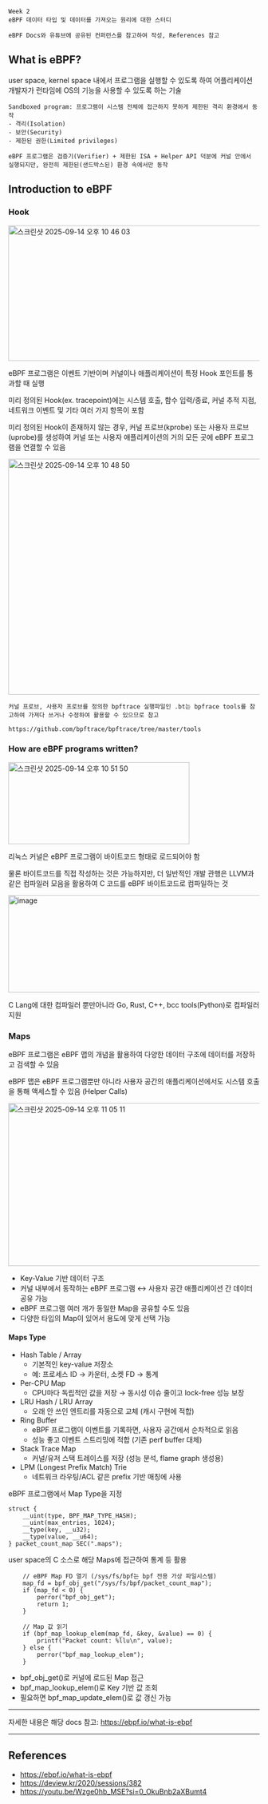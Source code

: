 ```
Week 2
eBPF 데이터 타입 및 데이터를 가져오는 원리에 대한 스터디

eBPF Docs와 유튜브에 공유된 컨퍼런스를 참고하여 작성, References 참고
```

## What is eBPF?

user space, kernel space 내에서 프로그램을 실행할 수 있도록 하여 어플리케이션 개발자가 런타임에 OS의 기능을 사용할 수 있도록 하는 기술
```
Sandboxed program: 프로그램이 시스템 전체에 접근하지 못하게 제한된 격리 환경에서 동작
- 격리(Isolation)
- 보안(Security)
- 제한된 권한(Limited privileges)

eBPF 프로그램은 검증기(Verifier) + 제한된 ISA + Helper API 덕분에 커널 안에서 실행되지만, 완전히 제한된(샌드박스된) 환경 속에서만 동작
```

## Introduction to eBPF

### Hook

<img width="516" height="271" alt="스크린샷 2025-09-14 오후 10 46 03" src="https://github.com/user-attachments/assets/03cbfb2f-2110-4181-a6ae-d00f72527ea1" />

eBPF 프로그램은 이벤트 기반이며 커널이나 애플리케이션이 특정 Hook 포인트를 통과할 때 실행

미리 정의된 Hook(ex. tracepoint)에는 시스템 호출, 함수 입력/종료, 커널 추적 지점, 네트워크 이벤트 및 기타 여러 가지 항목이 포함

미리 정의된 Hook이 존재하지 않는 경우, 커널 프로브(kprobe) 또는 사용자 프로브(uprobe)를 생성하여 커널 또는 사용자 애플리케이션의 거의 모든 곳에 eBPF 프로그램을 연결할 수 있음

<img width="828" height="472" alt="스크린샷 2025-09-14 오후 10 48 50" src="https://github.com/user-attachments/assets/4e8b8a9b-3bb9-42e6-ae05-1c3e40706051" />

```
커널 프로브, 사용자 프로브를 정의한 bpftrace 실행파일인 .bt는 bpfrace tools를 참고하여 가져다 쓰거나 수정하여 활용할 수 있으므로 참고

https://github.com/bpftrace/bpftrace/tree/master/tools
```

### How are eBPF programs written?

<img width="363" height="164" alt="스크린샷 2025-09-14 오후 10 51 50" src="https://github.com/user-attachments/assets/1a5eaa89-80f8-4c6e-8ce3-021b2c45769b" />

리눅스 커널은 eBPF 프로그램이 바이트코드 형태로 로드되어야 함

물론 바이트코드를 직접 작성하는 것은 가능하지만, 더 일반적인 개발 관행은 LLVM과 같은 컴파일러 모음을 활용하여 C 코드를 eBPF 바이트코드로 컴파일하는 것

<img width="842" height="195" alt="image" src="https://github.com/user-attachments/assets/5dece35c-721f-4408-abfb-eb2f7de357a1" />

C Lang에 대한 컴파일러 뿐만아니라 Go, Rust, C++, bcc tools(Python)로 컴파일러 지원

### Maps

eBPF 프로그램은 eBPF 맵의 개념을 활용하여 다양한 데이터 구조에 데이터를 저장하고 검색할 수 있음

eBPF 맵은 eBPF 프로그램뿐만 아니라 사용자 공간의 애플리케이션에서도 시스템 호출을 통해 액세스할 수 있음 (Helper Calls)

<img width="832" height="326" alt="스크린샷 2025-09-14 오후 11 05 11" src="https://github.com/user-attachments/assets/551c919a-dbb9-4253-9422-69bd9aa61801" />

- Key-Value 기반 데이터 구조
- 커널 내부에서 동작하는 eBPF 프로그램 ↔ 사용자 공간 애플리케이션 간 데이터 공유 가능
- eBPF 프로그램 여러 개가 동일한 Map을 공유할 수도 있음
- 다양한 타입의 Map이 있어서 용도에 맞게 선택 가능

#### Maps Type
- Hash Table / Array
  - 기본적인 key-value 저장소
  - 예: 프로세스 ID → 카운터, 소켓  FD → 통계
- Per-CPU Map
  - CPU마다 독립적인 값을 저장 → 동시성 이슈 줄이고 lock-free 성능 보장
- LRU Hash / LRU Array
  - 오래 안 쓰인 엔트리를 자동으로 교체 (캐시 구현에 적합)
- Ring Buffer
  - eBPF 프로그램이 이벤트를 기록하면, 사용자 공간에서 순차적으로 읽음
  - 성능 좋고 이벤트 스트리밍에 적합 (기존 perf buffer 대체)
- Stack Trace Map
  - 커널/유저 스택 트레이스를 저장 (성능 분석, flame graph 생성용)
- LPM (Longest Prefix Match) Trie
  - 네트워크 라우팅/ACL 같은 prefix 기반 매칭에 사용

eBPF 프로그램에서 Map Type을 지정
```
struct {
    __uint(type, BPF_MAP_TYPE_HASH);
    __uint(max_entries, 1024);
    __type(key, __u32);
    __type(value, __u64);
} packet_count_map SEC(".maps");
```

user space의 C 소스로 해당 Maps에 접근하여 통계 등 활용
```
    // eBPF Map FD 열기 (/sys/fs/bpf는 bpf 전용 가상 파일시스템)
    map_fd = bpf_obj_get("/sys/fs/bpf/packet_count_map");
    if (map_fd < 0) {
        perror("bpf_obj_get");
        return 1;
    }

    // Map 값 읽기
    if (bpf_map_lookup_elem(map_fd, &key, &value) == 0) {
        printf("Packet count: %llu\n", value);
    } else {
        perror("bpf_map_lookup_elem");
    }
```
- bpf_obj_get()로 커널에 로드된 Map 접근
- bpf_map_lookup_elem()로 Key 기반 값 조회
- 필요하면 bpf_map_update_elem()로 값 갱신 가능
___

자세한 내용은 해당 docs 참고: https://ebpf.io/what-is-ebpf
____

## References

- https://ebpf.io/what-is-ebpf
- https://deview.kr/2020/sessions/382
- https://youtu.be/Wzge0hb_MSE?si=0_OkuBnb2aXBumt4
